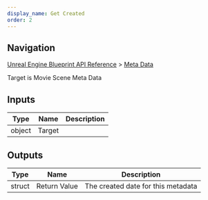 ```yaml
---
display_name: Get Created
order: 2
---
```

## Navigation

[Unreal Engine Blueprint API Reference](https://dev.epicgames.com/documentation/en-us/unreal-engine/BlueprintAPI) > [Meta Data](https://dev.epicgames.com/documentation/en-us/unreal-engine/BlueprintAPI/MetaData)

Target is Movie Scene Meta Data

## Inputs

| Type | Name | Description |
| --- | --- | --- |
| object | Target |  |

## Outputs

| Type | Name | Description |
| --- | --- | --- |
| struct | Return Value | The created date for this metadata |
